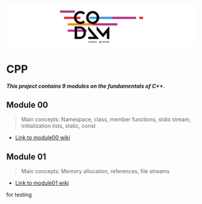 [![Logo](https://github.com/qingqingqingli/readme_images/blob/master/codam_logo_1.png)](https://github.com/qingqingqingli/CPP)

# CPP
***This project contains 9 modules on the fundamentals of C++.***

## Module 00
> Main concepts: Namespace, class, member functions, stdio stream, initialization lists, static, const

- [Link to module00 wiki](https://github.com/qingqingqingli/CPP/wiki/Module00)

## Module 01
> Main concepts: Memory allocation, references, file streams

- [Link to module01 wiki](https://github.com/qingqingqingli/CPP/wiki/Module01)

for testing